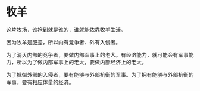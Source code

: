 # 牧羊

这片牧场，谁抢到就是谁的，谁就能依靠牧羊生活。

因为牧羊是肥差，所以内有竞争者、外有入侵者。

为了消灭内部的竞争者，要做内部军事上的老大。有经济能力，就可能会有军事能力，所以为了做内部军事上的老大，要做内部经济上的老大。

为了抵御外部的入侵者，要有能够与外部抗衡的军事。为了拥有能够与外部抗衡的军事，要有相应体量的经济。
